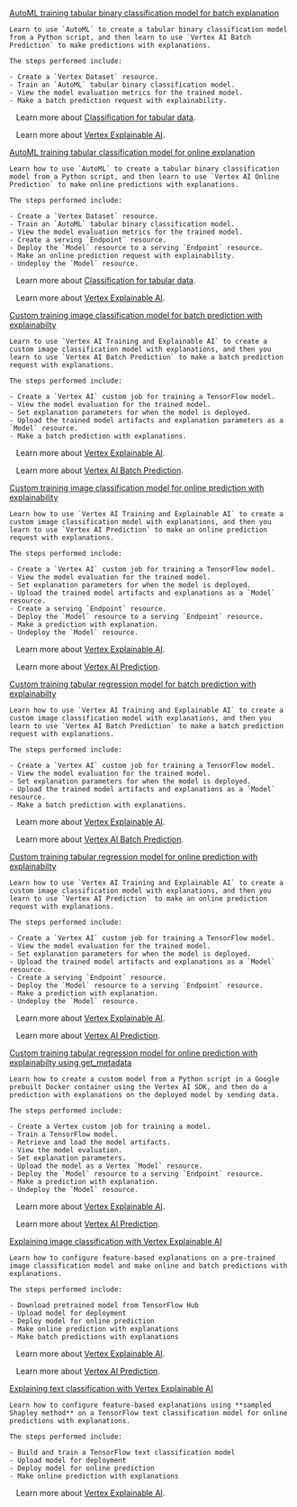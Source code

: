 
[AutoML training tabular binary classification model for batch explanation](https://github.com/GoogleCloudPlatform/vertex-ai-samples/blob/main/notebooks/official/explainable_ai/sdk_automl_tabular_binary_classification_batch_explain.ipynb)

```
Learn to use `AutoML` to create a tabular binary classification model from a Python script, and then learn to use `Vertex AI Batch Prediction` to make predictions with explanations.

The steps performed include:

- Create a `Vertex Dataset` resource.
- Train an `AutoML` tabular binary classification model.
- View the model evaluation metrics for the trained model.
- Make a batch prediction request with explainability.

```

&nbsp;&nbsp;&nbsp;Learn more about [Classification for tabular data](https://cloud.google.com/vertex-ai/docs/tabular-data/classification-regression/overview).

&nbsp;&nbsp;&nbsp;Learn more about [Vertex Explainable AI](https://cloud.google.com/vertex-ai/docs/explainable-ai/overview).


[AutoML training tabular classification model for online explanation](https://github.com/GoogleCloudPlatform/vertex-ai-samples/blob/main/notebooks/official/explainable_ai/sdk_automl_tabular_classification_online_explain.ipynb)

```
Learn how to use `AutoML` to create a tabular binary classification model from a Python script, and then learn to use `Vertex AI Online Prediction` to make online predictions with explanations.

The steps performed include:

- Create a `Vertex Dataset` resource.
- Train an `AutoML` tabular binary classification model.
- View the model evaluation metrics for the trained model.
- Create a serving `Endpoint` resource.
- Deploy the `Model` resource to a serving `Endpoint` resource.
- Make an online prediction request with explainability.
- Undeploy the `Model` resource.

```

&nbsp;&nbsp;&nbsp;Learn more about [Classification for tabular data](https://cloud.google.com/vertex-ai/docs/tabular-data/classification-regression/overview).

&nbsp;&nbsp;&nbsp;Learn more about [Vertex Explainable AI](https://cloud.google.com/vertex-ai/docs/explainable-ai/overview).


[Custom training image classification model for batch prediction with explainabilty](https://github.com/GoogleCloudPlatform/vertex-ai-samples/blob/main/notebooks/official/explainable_ai/sdk_custom_image_classification_batch_explain.ipynb)

```
Learn to use `Vertex AI Training and Explainable AI` to create a custom image classification model with explanations, and then you learn to use `Vertex AI Batch Prediction` to make a batch prediction request with explanations.

The steps performed include:

- Create a `Vertex AI` custom job for training a TensorFlow model.
- View the model evaluation for the trained model.
- Set explanation parameters for when the model is deployed.
- Upload the trained model artifacts and explanation parameters as a `Model` resource.
- Make a batch prediction with explanations.

```

&nbsp;&nbsp;&nbsp;Learn more about [Vertex Explainable AI](https://cloud.google.com/vertex-ai/docs/explainable-ai/overview).

&nbsp;&nbsp;&nbsp;Learn more about [Vertex AI Batch Prediction](https://cloud.google.com/vertex-ai/docs/tabular-data/classification-regression/get-batch-predictions).


[Custom training image classification model for online prediction with explainability](https://github.com/GoogleCloudPlatform/vertex-ai-samples/blob/main/notebooks/official/explainable_ai/sdk_custom_image_classification_online_explain.ipynb)

```
Learn how to use `Vertex AI Training and Explainable AI` to create a custom image classification model with explanations, and then you learn to use `Vertex AI Prediction` to make an online prediction request with explanations.

The steps performed include:

- Create a `Vertex AI` custom job for training a TensorFlow model.
- View the model evaluation for the trained model.
- Set explanation parameters for when the model is deployed.
- Upload the trained model artifacts and explanations as a `Model` resource.
- Create a serving `Endpoint` resource.
- Deploy the `Model` resource to a serving `Endpoint` resource.
- Make a prediction with explanation.
- Undeploy the `Model` resource.

```

&nbsp;&nbsp;&nbsp;Learn more about [Vertex Explainable AI](https://cloud.google.com/vertex-ai/docs/explainable-ai/overview).

&nbsp;&nbsp;&nbsp;Learn more about [Vertex AI Prediction](https://cloud.google.com/vertex-ai/docs/predictions/get-predictions).


[Custom training tabular regression model for batch prediction with explainabilty](https://github.com/GoogleCloudPlatform/vertex-ai-samples/blob/main/notebooks/official/explainable_ai/sdk_custom_tabular_regression_batch_explain.ipynb)

```
Learn how to use `Vertex AI Training and Explainable AI` to create a custom image classification model with explanations, and then you learn to use `Vertex AI Batch Prediction` to make a batch prediction request with explanations.

The steps performed include:

- Create a `Vertex AI` custom job for training a TensorFlow model.
- View the model evaluation for the trained model.
- Set explanation parameters for when the model is deployed.
- Upload the trained model artifacts and explanations as a `Model` resource.
- Make a batch prediction with explanations.

```

&nbsp;&nbsp;&nbsp;Learn more about [Vertex Explainable AI](https://cloud.google.com/vertex-ai/docs/explainable-ai/overview).

&nbsp;&nbsp;&nbsp;Learn more about [Vertex AI Batch Prediction](https://cloud.google.com/vertex-ai/docs/tabular-data/classification-regression/get-batch-predictions).


[Custom training tabular regression model for online prediction with explainabilty](https://github.com/GoogleCloudPlatform/vertex-ai-samples/blob/main/notebooks/official/explainable_ai/sdk_custom_tabular_regression_online_explain.ipynb)

```
Learn how to use `Vertex AI Training and Explainable AI` to create a custom image classification model with explanations, and then you learn to use `Vertex AI Prediction` to make an online prediction request with explanations.

The steps performed include:

- Create a `Vertex AI` custom job for training a TensorFlow model.
- View the model evaluation for the trained model.
- Set explanation parameters for when the model is deployed.
- Upload the trained model artifacts and explanations as a `Model` resource.
- Create a serving `Endpoint` resource.
- Deploy the `Model` resource to a serving `Endpoint` resource.
- Make a prediction with explanation.
- Undeploy the `Model` resource.

```

&nbsp;&nbsp;&nbsp;Learn more about [Vertex Explainable AI](https://cloud.google.com/vertex-ai/docs/explainable-ai/overview).

&nbsp;&nbsp;&nbsp;Learn more about [Vertex AI Prediction](https://cloud.google.com/vertex-ai/docs/predictions/get-predictions).


[Custom training tabular regression model for online prediction with explainabilty using get_metadata](https://github.com/GoogleCloudPlatform/vertex-ai-samples/blob/main/notebooks/official/explainable_ai/sdk_custom_tabular_regression_online_explain_get_metadata.ipynb)

```
Learn how to create a custom model from a Python script in a Google prebuilt Docker container using the Vertex AI SDK, and then do a prediction with explanations on the deployed model by sending data.

The steps performed include:

- Create a Vertex custom job for training a model.
- Train a TensorFlow model.
- Retrieve and load the model artifacts.
- View the model evaluation.
- Set explanation parameters.
- Upload the model as a Vertex `Model` resource.
- Deploy the `Model` resource to a serving `Endpoint` resource.
- Make a prediction with explanation.
- Undeploy the `Model` resource.

```

&nbsp;&nbsp;&nbsp;Learn more about [Vertex Explainable AI](https://cloud.google.com/vertex-ai/docs/explainable-ai/overview).

&nbsp;&nbsp;&nbsp;Learn more about [Vertex AI Prediction](https://cloud.google.com/vertex-ai/docs/predictions/get-predictions).


[Explaining image classification with Vertex Explainable AI](https://github.com/GoogleCloudPlatform/vertex-ai-samples/blob/main/notebooks/official/explainable_ai/xai_image_classification_feature_attributions.ipynb)

```
Learn how to configure feature-based explanations on a pre-trained image classification model and make online and batch predictions with explanations.

The steps performed include:

- Download pretrained model from TensorFlow Hub
- Upload model for deployment
- Deploy model for online prediction
- Make online prediction with explanations
- Make batch predictions with explanations

```

&nbsp;&nbsp;&nbsp;Learn more about [Vertex Explainable AI](https://cloud.google.com/vertex-ai/docs/explainable-ai/overview).

&nbsp;&nbsp;&nbsp;Learn more about [Vertex AI Prediction](https://cloud.google.com/vertex-ai/docs/predictions/get-predictions).


[Explaining text classification with Vertex Explainable AI](https://github.com/GoogleCloudPlatform/vertex-ai-samples/blob/main/notebooks/official/explainable_ai/xai_text_classification_feature_attributions.ipynb)

```
Learn how to configure feature-based explanations using **sampled Shapley method** on a TensorFlow text classification model for online predictions with explanations.

The steps performed include:

- Build and train a TensorFlow text classification model
- Upload model for deployment
- Deploy model for online prediction
- Make online prediction with explanations

```

&nbsp;&nbsp;&nbsp;Learn more about [Vertex Explainable AI](https://cloud.google.com/vertex-ai/docs/explainable-ai/overview).

